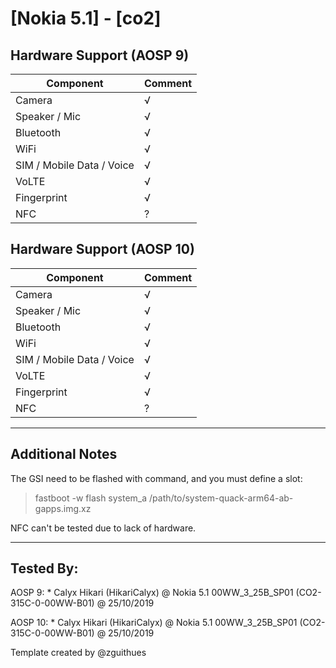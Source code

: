 # [Nokia 5.1] - [co2]

## Hardware Support (AOSP 9)

| Component                 |      Comment                                              |
|---------------------------|-----------------------------------------------------------|
| Camera                    | √                                                         |
| Speaker / Mic             | √                                                         |
| Bluetooth                 | √                                                         |
| WiFi                      | √                                                         |
| SIM / Mobile Data / Voice | √                                                         |
| VoLTE                     | √                                                         |
| Fingerprint               | √ |
| NFC                       | ?                                                         |

## Hardware Support (AOSP 10)

| Component                 |      Comment                                              |
|---------------------------|-----------------------------------------------------------|
| Camera                    | √                                                         |
| Speaker / Mic             | √                                                         |
| Bluetooth                 | √                                                         |
| WiFi                      | √                                                         |
| SIM / Mobile Data / Voice | √                                                         |
| VoLTE                     | √                                                         |
| Fingerprint               | √|
| NFC                       | ?                                                         |

***
## Additional Notes

The GSI need to be flashed with command, and you must define a slot:

> fastboot -w flash system_a /path/to/system-quack-arm64-ab-gapps.img.xz

NFC can't be tested due to lack of hardware.

***


## Tested By:

AOSP 9: * Calyx Hikari (HikariCalyx) @ Nokia 5.1 00WW_3_25B_SP01 (CO2-315C-0-00WW-B01) @ 25/10/2019

AOSP 10: * Calyx Hikari (HikariCalyx) @ Nokia 5.1 00WW_3_25B_SP01 (CO2-315C-0-00WW-B01) @ 25/10/2019


Template created by @zguithues

